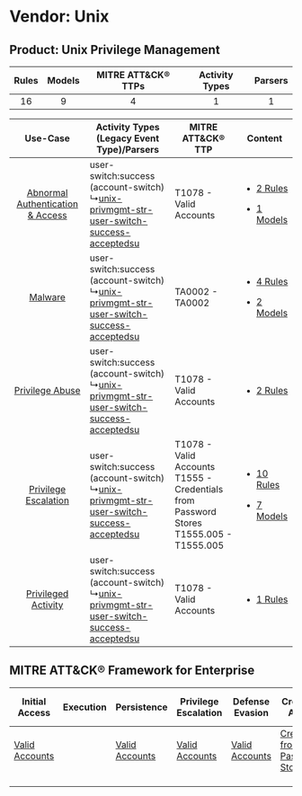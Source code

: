 Vendor: Unix
============
Product: Unix Privilege Management
----------------------------------
| Rules | Models | MITRE ATT&CK® TTPs | Activity Types | Parsers |
|:-----:|:------:|:------------------:|:--------------:|:-------:|
|  16   |   9    |         4          |       1        |    1    |

|    Use-Case    | Activity Types (Legacy Event Type)/Parsers    | MITRE ATT&CK® TTP    | Content    |
|:----:| ---- | ---- | ---- |
| [Abnormal Authentication & Access](../../../UseCases/uc_abnormal_authentication_&_access.md) |  user-switch:success (account-switch)<br> ↳[unix-privmgmt-str-user-switch-success-acceptedsu](Ps/pC_unixprivmgmtstruserswitchsuccessacceptedsu.md)<br> | T1078 - Valid Accounts<br>    | [<ul><li>2 Rules</li></ul><ul><li>1 Models</li></ul>](RM/r_m_unix_unix_privilege_management_Abnormal_Authentication_&_Access.md) |
|    [Malware](../../../UseCases/uc_malware.md)    |  user-switch:success (account-switch)<br> ↳[unix-privmgmt-str-user-switch-success-acceptedsu](Ps/pC_unixprivmgmtstruserswitchsuccessacceptedsu.md)<br> | TA0002 - TA0002<br>    | [<ul><li>4 Rules</li></ul><ul><li>2 Models</li></ul>](RM/r_m_unix_unix_privilege_management_Malware.md)    |
|    [Privilege Abuse](../../../UseCases/uc_privilege_abuse.md)    |  user-switch:success (account-switch)<br> ↳[unix-privmgmt-str-user-switch-success-acceptedsu](Ps/pC_unixprivmgmtstruserswitchsuccessacceptedsu.md)<br> | T1078 - Valid Accounts<br>    | [<ul><li>2 Rules</li></ul>](RM/r_m_unix_unix_privilege_management_Privilege_Abuse.md)    |
|    [Privilege Escalation](../../../UseCases/uc_privilege_escalation.md)    |  user-switch:success (account-switch)<br> ↳[unix-privmgmt-str-user-switch-success-acceptedsu](Ps/pC_unixprivmgmtstruserswitchsuccessacceptedsu.md)<br> | T1078 - Valid Accounts<br>T1555 - Credentials from Password Stores<br>T1555.005 - T1555.005<br> | [<ul><li>10 Rules</li></ul><ul><li>7 Models</li></ul>](RM/r_m_unix_unix_privilege_management_Privilege_Escalation.md)    |
|    [Privileged Activity](../../../UseCases/uc_privileged_activity.md)    |  user-switch:success (account-switch)<br> ↳[unix-privmgmt-str-user-switch-success-acceptedsu](Ps/pC_unixprivmgmtstruserswitchsuccessacceptedsu.md)<br> | T1078 - Valid Accounts<br>    | [<ul><li>1 Rules</li></ul>](RM/r_m_unix_unix_privilege_management_Privileged_Activity.md)    |

MITRE ATT&CK® Framework for Enterprise
--------------------------------------
| Initial Access                                                      | Execution | Persistence                                                         | Privilege Escalation                                                | Defense Evasion                                                     | Credential Access                                                                     | Discovery | Lateral Movement | Collection | Command and Control | Exfiltration | Impact |
| ------------------------------------------------------------------- | --------- | ------------------------------------------------------------------- | ------------------------------------------------------------------- | ------------------------------------------------------------------- | ------------------------------------------------------------------------------------- | --------- | ---------------- | ---------- | ------------------- | ------------ | ------ |
| [Valid Accounts](https://attack.mitre.org/techniques/T1078)<br><br> |           | [Valid Accounts](https://attack.mitre.org/techniques/T1078)<br><br> | [Valid Accounts](https://attack.mitre.org/techniques/T1078)<br><br> | [Valid Accounts](https://attack.mitre.org/techniques/T1078)<br><br> | [Credentials from Password Stores](https://attack.mitre.org/techniques/T1555)<br><br> |           |                  |            |                     |              |        |